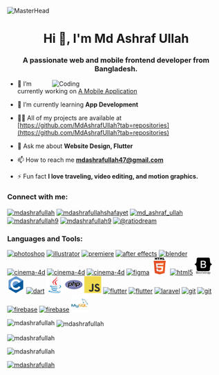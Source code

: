 ![MasterHead](https://pbs.twimg.com/profile_banners/1269583105494446080/1678058022/1500x500)
<h1 align="center">Hi 👋, I'm Md Ashraf Ullah</h1>
<h3 align="center">A passionate web and mobile frontend developer from Bangladesh.</h3>
<img align="right" alt="Coding" width="400" src="https://camo.githubusercontent.com/5ddf73ad3a205111cf8c686f687fc216c2946a75005718c8da5b837ad9de78c9/68747470733a2f2f7468756d62732e6766796361742e636f6d2f4576696c4e657874446576696c666973682d736d616c6c2e676966">

- 🔭 I’m currently working on [A Mobile Application](https://github.com/MdAshrafUllah/RentCount)

- 🌱 I’m currently learning **App Development**

- 👨‍💻 All of my projects are available at [https://github.com/MdAshrafUllah?tab=repositories](https://github.com/MdAshrafUllah?tab=repositories)

- 💬 Ask me about **Website Design, Flutter**

- 📫 How to reach me **mdashrafullah47@gmail.com**

- ⚡ Fun fact **I love traveling, video editing, and motion graphics.**

<h3 align="left">Connect with me:</h3>
<p align="left">
<a href="https://linkedin.com/in/mdashrafullah" target="blank"><img align="center" src="https://raw.githubusercontent.com/rahuldkjain/github-profile-readme-generator/master/src/images/icons/Social/linked-in-alt.svg" alt="mdashrafullah" height="30" width="40" /></a>
<a href="https://fb.com/mdashrafullahshafayet" target="blank"><img align="center" src="https://raw.githubusercontent.com/rahuldkjain/github-profile-readme-generator/master/src/images/icons/Social/facebook.svg" alt="mdashrafullahshafayet" height="30" width="40" /></a>
<a href="https://instagram.com/md_ashraf_ullah" target="blank"><img align="center" src="https://raw.githubusercontent.com/rahuldkjain/github-profile-readme-generator/master/src/images/icons/Social/instagram.svg" alt="md_ashraf_ullah" height="30" width="40" /></a>
<a href="https://www.behance.net/mdashrafullah9" target="blank"><img align="center" src="https://raw.githubusercontent.com/rahuldkjain/github-profile-readme-generator/master/src/images/icons/Social/behance.svg" alt="mdashrafullah9" height="30" width="40" /></a>
<a href="https://twitter.com/mdashrafullah9" target="blank"><img align="center" src="https://raw.githubusercontent.com/rahuldkjain/github-profile-readme-generator/master/src/images/icons/Social/twitter.svg" alt="mdashrafullah9" height="30" width="40" /></a>
<a href="https://www.youtube.com/c/@ratiodream" target="blank"><img align="center" src="https://raw.githubusercontent.com/rahuldkjain/github-profile-readme-generator/master/src/images/icons/Social/youtube.svg" alt="@ratiodream" height="30" width="40" /></a>
</p>
<h3 align="left">Languages and Tools:</h3>
<p align="left">
<a href="https://www.photoshop.com/en" target="_blank" rel="noreferrer"> <img src="https://www.adobe.com/content/dam/acom/one-console/icons_rebrand/ps_appicon.svg" alt="photoshop" width="40" height="40"/></a>
<a href="https://www.adobe.com/in/products/illustrator.html" target="_blank" rel="noreferrer"> <img src="https://www.adobe.com/content/dam/cc/icons/illustrator.svg" alt="illustrator" width="40" height="40"/></a> 
<a href="https://www.adobe.com/products/premiere.html" target="_blank" rel="noreferrer"><img src="https://www.adobe.com/content/dam/acom/one-console/icons_rebrand/pr_appicon.svg" alt="premiere" width="40"height="40"/></a>
<a href="https://www.adobe.com/products/aftereffects.html" target="_blank" rel="noreferrer"><img src="https://www.adobe.com/content/dam/cc/us/en/products/ccoverview/ae_cc_app_RGB.svg" alt="after effects" width="40"height="40"/></a>
<a href="https://www.blender.org/" target="_blank" rel="noreferrer"><img src="https://upload.wikimedia.org/wikipedia/commons/thumb/0/0c/Blender_logo_no_text.svg/2503px-Blender_logo_no_text.svg.png" alt="blender" width="40"height="35"/></a>
<a href="https://www.maxon.net/en/cinema-4d" target="_blank" rel="noreferrer"><img src="https://upload.wikimedia.org/wikipedia/en/d/d8/C4D_Logo.png" alt="cinema-4d" width="40"height="40"/></a>
<a href="https://developer.android.com/studio" target="_blank" rel="noreferrer"><img src="https://upload.wikimedia.org/wikipedia/commons/thumb/9/95/Android_Studio_Icon_3.6.svg/1900px-Android_Studio_Icon_3.6.svg.png" alt="cinema-4d" width="38"height="40"/></a>
<a href="https://code.visualstudio.com/" target="_blank" rel="noreferrer"><img src="https://upload.wikimedia.org/wikipedia/commons/thumb/9/9a/Visual_Studio_Code_1.35_icon.svg/2048px-Visual_Studio_Code_1.35_icon.svg.png" alt="cinema-4d" width="35"height="40"/></a>
<a href="https://www.figma.com/" target="_blank" rel="noreferrer"> <img src="https://www.vectorlogo.zone/logos/figma/figma-icon.svg" alt="figma" width="40" height="40"/></a>
<a href="https://www.w3schools.com/html/" target="_blank" rel="noreferrer"> <img src="https://raw.githubusercontent.com/devicons/devicon/master/icons/html5/html5-original-wordmark.svg" alt="html5" width="40" height="40"/></a> 
<a href="https://www.w3schools.com/css/" target="_blank" rel="noreferrer"> <img src="https://upload.wikimedia.org/wikipedia/commons/thumb/d/d5/CSS3_logo_and_wordmark.svg/1200px-CSS3_logo_and_wordmark.svg.png" alt="html5" width="30" height="40"/></a> 
<a href="https://getbootstrap.com" target="_blank" rel="noreferrer"> <img src="https://raw.githubusercontent.com/devicons/devicon/master/icons/bootstrap/bootstrap-plain-wordmark.svg" alt="bootstrap" width="40" height="40"/></a>
<a href="https://www.cprogramming.com/" target="_blank" rel="noreferrer"> <img src="https://raw.githubusercontent.com/devicons/devicon/master/icons/c/c-original.svg" alt="c" width="40" height="40"/></a>
<a href="https://dart.dev" target="_blank" rel="noreferrer"> <img src="https://www.vectorlogo.zone/logos/dartlang/dartlang-icon.svg" alt="dart" width="40" height="40"/></a>
<a href="https://www.java.com" target="_blank" rel="noreferrer"> <img src="https://raw.githubusercontent.com/devicons/devicon/master/icons/java/java-original.svg" alt="java" width="40" height="40"/></a> 
<a href="https://www.php.net" target="_blank" rel="noreferrer"> <img src="https://raw.githubusercontent.com/devicons/devicon/master/icons/php/php-original.svg" alt="php" width="40" height="40"/></a> 
<a href="https://developer.mozilla.org/en-US/docs/Web/JavaScript" target="_blank" rel="noreferrer"> <img src="https://raw.githubusercontent.com/devicons/devicon/master/icons/javascript/javascript-original.svg" alt="javascript" width="40" height="40"/></a>
<a href="https://flutter.dev" target="_blank" rel="noreferrer"> <img src="https://www.vectorlogo.zone/logos/flutterio/flutterio-icon.svg" alt="flutter" width="40" height="40"/></a> 
<a href="https://wordpress.com/" target="_blank" rel="noreferrer"> <img src="https://upload.wikimedia.org/wikipedia/commons/thumb/9/98/WordPress_blue_logo.svg/1200px-WordPress_blue_logo.svg.png" alt="flutter" width="40" height="40"/></a> 
<a href="https://laravel.com/" target="_blank" rel="noreferrer"> <img src="https://upload.wikimedia.org/wikipedia/commons/thumb/9/9a/Laravel.svg/985px-Laravel.svg.png" alt="laravel" width="35" height="40"/></a> 
<a href="https://git-scm.com/" target="_blank" rel="noreferrer"> <img src="https://www.vectorlogo.zone/logos/git-scm/git-scm-icon.svg" alt="git" width="40" height="40"/></a> 
<a href="https://www.apachefriends.org/" target="_blank" rel="noreferrer"> <img src="https://upload.wikimedia.org/wikipedia/en/thumb/7/78/XAMPP_logo.svg/1200px-XAMPP_logo.svg.png" alt="git" width="40" height="40"/></a> 
<a href="https://firebase.google.com/" target="_blank" rel="noreferrer"> <img src="https://www.vectorlogo.zone/logos/firebase/firebase-icon.svg" alt="firebase" width="40" height="40"/></a> 
<a href="https://www.phpmyadmin.net/" target="_blank" rel="noreferrer"> <img src="https://upload.wikimedia.org/wikipedia/commons/thumb/4/4f/PhpMyAdmin_logo.svg/3890px-PhpMyAdmin_logo.svg.png" alt="firebase" width="40" height="30"/></a> 
<a href="https://www.mysql.com/" target="_blank" rel="noreferrer"> <img src="https://raw.githubusercontent.com/devicons/devicon/master/icons/mysql/mysql-original-wordmark.svg" alt="mysql" width="40" height="40"/></a> 
</p>

<p><img align="left" src="https://github-readme-stats.vercel.app/api/top-langs?username=mdashrafullah&show_icons=true&locale=en&layout=compact" alt="mdashrafullah" /></p>

<p>&nbsp;<img align="center" src="https://github-readme-stats.vercel.app/api?username=mdashrafullah&show_icons=true&locale=en" alt="mdashrafullah" /></p>

<p><img align="center" src="https://github-readme-streak-stats.herokuapp.com/?user=mdashrafullah&" alt="mdashrafullah" /></p>
<p align="left"> <img src="https://komarev.com/ghpvc/?username=mdashrafullah&label=Profile%20views&color=0e75b6&style=flat" alt="mdashrafullah" /> </p>

<p align="left"> <a href="https://github.com/ryo-ma/github-profile-trophy"><img src="https://github-profile-trophy.vercel.app/?username=mdashrafullah" alt="mdashrafullah" /></a></p>
